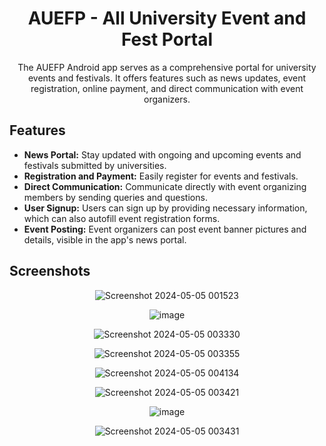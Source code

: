 <h1 align="center">AUEFP - All University Event and Fest Portal</h1>



<p align="center">The AUEFP Android app serves as a comprehensive portal for university events and festivals. It offers features such as news updates, event registration, online payment, and direct communication with event organizers.</p>

## Features

- **News Portal:** Stay updated with ongoing and upcoming events and festivals submitted by universities.
- **Registration and Payment:** Easily register for events and festivals.
- **Direct Communication:** Communicate directly with event organizing members by sending queries and questions.
- **User Signup:** Users can sign up by providing necessary information, which can also autofill event registration forms.
- **Event Posting:** Event organizers can post event banner pictures and details, visible in the app's news portal.

## Screenshots

<div align="center">
  <img src="https://github.com/zkarnob/AUEFP-ALL-UNIVERSITY-EVENT-AND-FEST-PORTAL/assets/100875589/1b381217-e8ec-43ff-bce2-d29305ba7aa5" alt="Screenshot 2024-05-05 001523">


![image](https://github.com/zkarnob/AUEFP-ALL-UNIVERSITY-EVENT-AND-FEST-PORTAL/assets/100875589/9bfd4dea-1cae-4d58-a01f-c292c598f63b)

![Screenshot 2024-05-05 003330](https://github.com/zkarnob/AUEFP-ALL-UNIVERSITY-EVENT-AND-FEST-PORTAL/assets/100875589/f8146bb9-7d4a-4775-b71b-f2d1106bd3c5)

![Screenshot 2024-05-05 003355](https://github.com/zkarnob/AUEFP-ALL-UNIVERSITY-EVENT-AND-FEST-PORTAL/assets/100875589/98b1d720-d331-4937-8a37-967c1fcf01ef)

![Screenshot 2024-05-05 004134](https://github.com/zkarnob/AUEFP-ALL-UNIVERSITY-EVENT-AND-FEST-PORTAL/assets/100875589/d675e59b-1d91-4896-aee1-777f080626b7)




![Screenshot 2024-05-05 003421](https://github.com/zkarnob/AUEFP-ALL-UNIVERSITY-EVENT-AND-FEST-PORTAL/assets/100875589/ae5532fd-e2a5-4c80-87ab-c00b0be1605d)

![image](https://github.com/zkarnob/AUEFP-ALL-UNIVERSITY-EVENT-AND-FEST-PORTAL/assets/100875589/db83bd29-8f9c-4d1b-bcb2-2ea24633344f)



![Screenshot 2024-05-05 003431](https://github.com/zkarnob/AUEFP-ALL-UNIVERSITY-EVENT-AND-FEST-PORTAL/assets/100875589/da21bc4e-8480-492e-8257-4e3f5f4322fd)

</div>



